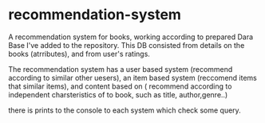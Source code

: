 # recommendation-system
A recommendation system for books, working according to prepared Dara Base I've added to the repository.
This DB consisted from details on the books (atrributes), and from user's ratings.

The recommendation system has a user based system (recommend according to similar other uesers),
an item based system (reccomend items that similar items), and content based on ( recommend according to independent charsteristics of to book, such as title, author,genre..)

there is prints to the console to each system which check some query.
